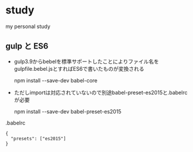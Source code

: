 # study
my personal study

## gulp と ES6

- gulp3.9からbebelを標準サポートしたことによりファイル名をgulpfile.bebel.jsとすればES6で書いたものが変換される

    npm install --save-dev babel-core

- ただしimportは対応されていないので別途babel-preset-es2015と.babelrcが必要

    npm install --save-dev babel-preset-es2015

.babelrc

    {
      "presets": ["es2015"]
    }
